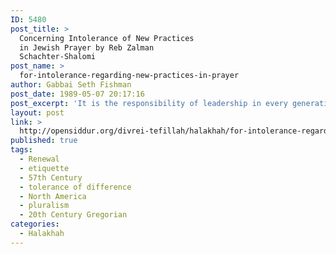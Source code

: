 ```yaml
---
ID: 5480
post_title: >
  Concerning Intolerance of New Practices
  in Jewish Prayer by Reb Zalman
  Schachter-Shalomi
post_name: >
  for-intolerance-regarding-new-practices-in-prayer
author: Gabbai Seth Fishman
post_date: 1989-05-07 20:17:16
post_excerpt: 'It is the responsibility of leadership in every generation to remove stumbling blocks from paths provided for seekers of Hashem.  The needs of the faith community have dramatically changed.  In our generation, many of the paths to Heaven that used to work very well in the past, don’t work any more.  Why is that?  For several reasons:'
layout: post
link: >
  http://opensiddur.org/divrei-tefillah/halakhah/for-intolerance-regarding-new-practices-in-prayer/
published: true
tags:
  - Renewal
  - etiquette
  - 57th Century
  - tolerance of difference
  - North America
  - pluralism
  - 20th Century Gregorian
categories:
  - Halakhah
---
```

